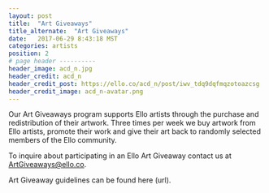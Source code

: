 ```yaml
---
layout: post
title:  "Art Giveaways"
title_alternate:  "Art Giveaways"
date:   2017-06-29 8:43:18 MST
categories: artists
position: 2
# page header ----------
header_image: acd_n.jpg
header_credit: acd_n
header_credit_post: https://ello.co/acd_n/post/iwv_tdq9dqfmqzotoazcsg
header_credit_image: acd_n-avatar.png
---
```


Our Art Giveaways program supports Ello artists through the purchase and redistribution of their artwork. Three times per week we buy artwork from Ello artists, promote their work and give their art back to randomly selected members of the Ello community.

To inquire about participating in an Ello Art Giveaway contact us at ArtGiveaways@ello.co.

Art Giveaway guidelines can be found here (url).
